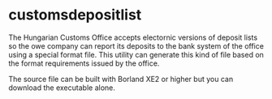 # customsdepositlist
The Hungarian Customs Office accepts electornic versions of deposit lists so the owe company can report its deposits to the bank system of the office using a special format file.
This utility can generate this kind of file based on the format requirements issued by the office.

The source file can be built with Borland XE2 or higher but you can download the executable alone.